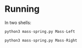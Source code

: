 # Running

In two shells:

```python
python3 mass-spring.py Mass-Left
```

```python
python3 mass-spring.py Mass-Right
```